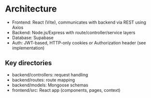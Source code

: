 # Architecture

- Frontend: React (Vite), communicates with backend via REST using Axios
- Backend: Node.js/Express with route/controller/service layers
- Database: Supabase
- Auth: JWT-based, HTTP-only cookies or Authorization header (see implementation)

## Key directories
- backend/controllers: request handling
- backend/routes: route mapping
- backend/models: Mongoose schemas
- frontend/src: React app (components, pages, context)
